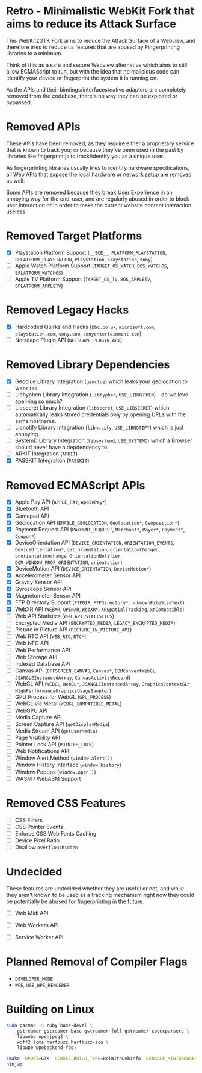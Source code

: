 
# Retro - Minimalistic WebKit Fork that aims to reduce its Attack Surface

This WebKit2GTK Fork aims to reduce the Attack Surface of a Webview, and
therefore tries to reduce its features that are abused by Fingerprinting
libraries to a minimum.

Think of this as a safe and secure Webview alternative which aims to still
allow ECMAScript to run, but with the idea that no malicious code can identify
your device or fingerprint the system it is running on.

As the APIs and their bindings/interfaces/native adapters are completely
removed from the codebase, there's no way they can be exploited or bypassed.


# Removed APIs

These APIs have been removed, as they require either a proprietary service
that is known to track you; or because they've been used in the past by libraries
like fingerprint.js to track/identify you as a unique user.

As fingerprinting libraries usually tries to identify hardware specifications,
all Web APIs that expose the local hardware or network setup are removed as well.

Some APIs are removed because they break User Experience in an annoying way
for the end-user, and are regularly abused in order to block user interaction
or in order to make the current website content interaction useless.

# Removed Target Platforms

- [x] Playstation Platform Support (`__SCE__`, `PLATFORM_PLAYSTATION`, `BPLATFORM_PLAYSTATION`, `PlayStation`, `playstation`, `sony`)
- [ ] Apple Watch Platform Support (`TARGET_OS_WATCH`, `BOS_WATCHOS`, `BPLATFORM_WATCHOS`)
- [ ] Apple TV Platform Support (`TARGET_OS_TV`, `BOS_APPLETV`, `BPLATFORM_APPLETV`)

# Removed Legacy Hacks

- [x] Hardcoded Quirks and Hacks (`bbc.co.uk`, `microsoft.com`, `playstation.com`, `sony.com`, `sonyentertainment.com`)
- [ ] Netscape Plugin API (`NETSCAPE_PLUGIN_API`)

# Removed Library Dependencies

- [x] Geoclue Library Integration (`geoclue`) which leaks your geolocation to websites.
- [ ] Libhyphen Library Integration (`libhyphen`, `USE_LIBHYPHEN`) - do we love spell-ing so much?
- [ ] Libsecret Library Integration (`libsecret`, `USE_LIBSECRET`) which automatically leaks stored credentials only by opening URLs with the same hostname.
- [ ] Libnotify Library Integration (`libnotify`, `USE_LIBNOTIFY`) which is just annoying.
- [ ] SystemD Library Integration (`libsystemd`, `USE_SYSTEMD`) which a Browser should never have a depdendency to.
- [ ] ARKIT Integration (`ARKIT`)
- [x] PASSKIT Integration (`PASSKIT`)

# Removed ECMAScript APIs

- [x] Apple Pay API (`APPLE_PAY`, `ApplePay*`)
- [x] Bluetooth API
- [x] Gamepad API
- [x] Geolocation API (`ENABLE_GEOLOCATION`, `Geolocation*`, `Geoposition*`)
- [x] Payment Request API (`PAYMENT_REQUEST`, `Merchant*`, `Payer*`, `Payment*`, `Coupon*`)
- [x] DeviceOrientation API (`DEVICE_ORIENTATION`, `ORIENTATION_EVENTS`, `DeviceOrientation*`, `get_orientation`, `orientationChanged`, `onorientationchange`, `OrientationNotifier`, `DOM_WINDOW_PROP_ORIENTATION`, `orientation`)
- [x] DeviceMotion API (`DEVICE_ORIENTATION`, `DeviceMotion*`)
- [x] Accelerometer Sensor API
- [x] Gravity Sensor API
- [x] Gyroscope Sensor API
- [x] Magnetometer Sensor API
- [x] FTP Directory Support (`FTPDIR`, `FTPDirectory*`, `unknownFileSizeText`)
- [x] WebXR API (`WEBXR`, `OPENXR`, `WebXR*`, `XRSpatialTracking`, `xrCompatible`)
- [ ] Web API Statistics (`WEB_API_STATISTICS`)
- [ ] Encrypted Media API (`ENCRYPTED_MEDIA`, `LEGACY_ENCRYPTED_MEDIA`)
- [ ] Picture in Picture API (`PICTURE_IN_PICTURE_API`)
- [ ] Web RTC API (`WEB_RTC`, `RTC*`)
- [ ] Web NFC API
- [ ] Web Performance API
- [ ] Web Storage API
- [ ] Indexed Database API
- [ ] Canvas API (`OFFSCREEN_CANVAS`, `Canvas*`, `DOMConvertWebGL`, `JSANGLEInstancedArray`, `CanvasActivityRecord`)
- [ ] WebGL API (`WEBGL`, `WebGL*`, `JSANGLEInstancedArray`, `GraphicsContextGL*`, `HighPerformanceGraphicsUsageSampler`)
- [ ] GPU Process for WebGL (`GPU_PROCESS`)
- [ ] WebGL via Metal (`WEBGL_COMPATIBLE_METAL`)
- [ ] WebGPU API
- [ ] Media Capture API
- [ ] Screen Capture API (`getDisplayMedia`)
- [ ] Media Stream API (`getUserMedia`)
- [ ] Page Visibility API
- [ ] Pointer Lock API (`POINTER_LOCK`)
- [ ] Web Notifications API
- [ ] Window Alert Method (`window.alert()`)
- [ ] Window History Interface (`window.history`)
- [ ] Window Popups (`window.open()`)
- [ ] WASM / WebASM Support

# Removed CSS Features

- [ ] CSS Filters
- [ ] CSS Pointer Events
- [ ] Enforce CSS Web Fonts Caching
- [ ] Device Pixel Ratio
- [ ] Disallow `overflow:hidden`

# Undecided

These features are undecided whether they are useful or not, and
while they aren't known to be used as a tracking mechanism right
now they could be potentially be abused for fingerprinting in
the future.

- [ ] Web Midi API
- [ ] Web Workers API
- [ ] Service Worker API


# Planned Removal of Compiler Flags

- `DEVELOPER_MODE`
- `WPE`, `USE_WPE_RENDERER`


# Building on Linux

```bash
sudo pacman -S ruby base-devel \
	gstreamer gstreamer-base gstreamer-full gstreamer-codecparsers \
	libwebp openjpeg2 \
	woff2 lcms harfbuzz harfbuzz-icu \
	libwpe wpebackend-fdo;
```

```bash
cmake -DPORT=GTK -DCMAKE_BUILD_TYPE=RelWithDebInfo -DENABLE_MINIBROWSER=ON -GNinja;
ninja;
```

